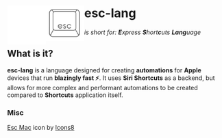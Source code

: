 <div>
    <img align="left" width="90" height="90" src="/docs/logo-white.png#gh-dark-mode-only" />
    <img align="left" width="90"   src="/docs/logo-gray.png#gh-light-mode-only" />
    <h1>esc-lang</h1>
    <i>is short for: <b>E</b>xpress <b>S</b>hort<b>c</b>uts <b>Lang</b>uage</i>
</div>



## What is it? 

**esc-lang** is a language designed for creating **automations** for **Apple** devices that run **blazingly fast ⚡**. It uses **Siri Shortcuts** as a backend, but allows for more complex and performant automations to be created compared to **Shortcuts** application itself.

### Misc

<a target="_blank" href="https://icons8.com/icon/DNP2GU3a4OgD/esc-mac">Esc Mac</a> icon by <a target="_blank" href="https://icons8.com">Icons8</a>
